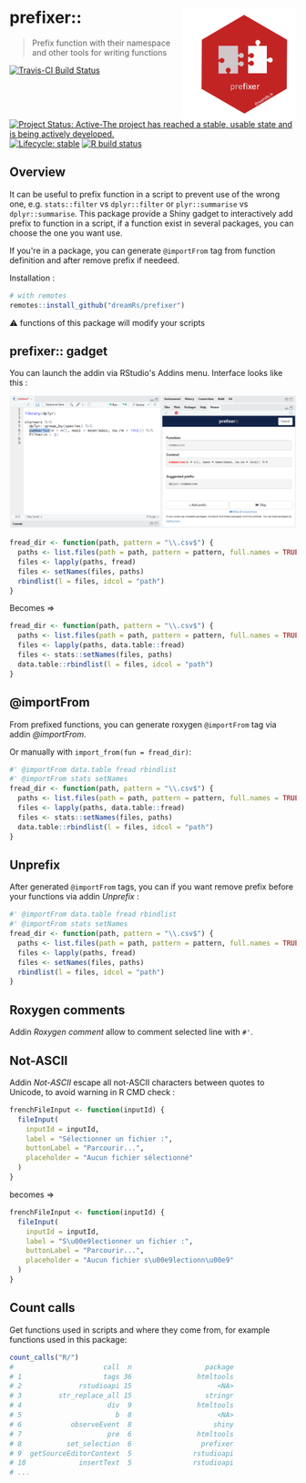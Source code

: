 # prefixer:: <img src="man/figures/logo_prefixer.png" width=200 align="right" />

> Prefix function with their namespace and other tools for writing functions

<!-- badges: start -->
[![Travis-CI Build Status](https://travis-ci.org/dreamRs/prefixer.svg?branch=master)](https://travis-ci.org/dreamRs/prefixer)
[![Project Status: Active-The project has reached a stable, usable state and is being actively developed.](http://www.repostatus.org/badges/latest/active.svg)](http://www.repostatus.org/#active)
[![Lifecycle: stable](https://img.shields.io/badge/lifecycle-stable-brightgreen.svg)](https://www.tidyverse.org/lifecycle/#stable)
[![R build status](https://github.com/dreamRs/prefixer/workflows/R-CMD-check/badge.svg)](https://github.com/dreamRs/prefixer/actions)
<!-- badges: end -->


## Overview

It can be useful to prefix function in a script to prevent use of the wrong one, e.g. `stats::filter` vs `dplyr::filter` or `plyr::summarise` vs `dplyr::summarise`.
This package provide a Shiny gadget to interactively add prefix to function in a script, if a function exist in several packages, you can choose the one you want use.

If you're in a package, you can generate `@importFrom` tag from function definition and after remove prefix if needeed.


Installation :

```r
# with remotes
remotes::install_github("dreamRs/prefixer")
```


:warning: functions of this package will modify your scripts



## prefixer:: gadget

You can launch the addin via RStudio's Addins menu. Interface looks like this :

![](man/figures/prefixerUI.png)


```r
fread_dir <- function(path, pattern = "\\.csv$") {
  paths <- list.files(path = path, pattern = pattern, full.names = TRUE)
  files <- lapply(paths, fread)
  files <- setNames(files, paths)
  rbindlist(l = files, idcol = "path")
}
```

Becomes => 

```r
fread_dir <- function(path, pattern = "\\.csv$") {
  paths <- list.files(path = path, pattern = pattern, full.names = TRUE)
  files <- lapply(paths, data.table::fread)
  files <- stats::setNames(files, paths)
  data.table::rbindlist(l = files, idcol = "path")
}
```




## @importFrom

From prefixed functions, you can generate roxygen `@importFrom` tag via addin *@importFrom*.

Or manually with `import_from(fun = fread_dir)`:

```r
#' @importFrom data.table fread rbindlist
#' @importFrom stats setNames
fread_dir <- function(path, pattern = "\\.csv$") {
  paths <- list.files(path = path, pattern = pattern, full.names = TRUE)
  files <- lapply(paths, data.table::fread)
  files <- stats::setNames(files, paths)
  data.table::rbindlist(l = files, idcol = "path")
}
```


## Unprefix

After generated `@importFrom` tags, you can if you want remove prefix before your functions via addin *Unprefix* : 

```r
#' @importFrom data.table fread rbindlist
#' @importFrom stats setNames
fread_dir <- function(path, pattern = "\\.csv$") {
  paths <- list.files(path = path, pattern = pattern, full.names = TRUE)
  files <- lapply(paths, fread)
  files <- setNames(files, paths)
  rbindlist(l = files, idcol = "path")
}
```


## Roxygen comments

Addin *Roxygen comment* allow to comment selected line with `#'`.


## Not-ASCII

Addin *Not-ASCII* escape all not-ASCII characters between quotes to Unicode, to avoid warning in R CMD check :

```r
frenchFileInput <- function(inputId) {
  fileInput(
    inputId = inputId,
    label = "Sélectionner un fichier :",
    buttonLabel = "Parcourir...",
    placeholder = "Aucun fichier sélectionné"
  )
}
```
becomes =>

```r
frenchFileInput <- function(inputId) {
  fileInput(
    inputId = inputId,
    label = "S\u00e9lectionner un fichier :",
    buttonLabel = "Parcourir...",
    placeholder = "Aucun fichier s\u00e9lectionn\u00e9"
  )
}
```


## Count calls

Get functions used in scripts and where they come from, for example functions used in this package:

```r
count_calls("R/")
#                      call  n                  package
# 1                    tags 36                htmltools
# 2              rstudioapi 15                     <NA>
# 3         str_replace_all 15                  stringr
# 4                     div  9                htmltools
# 5                       b  8                     <NA>
# 6            observeEvent  8                    shiny
# 7                     pre  6                htmltools
# 8           set_selection  6                 prefixer
# 9  getSourceEditorContext  5               rstudioapi
# 10             insertText  5               rstudioapi
# ...
```





